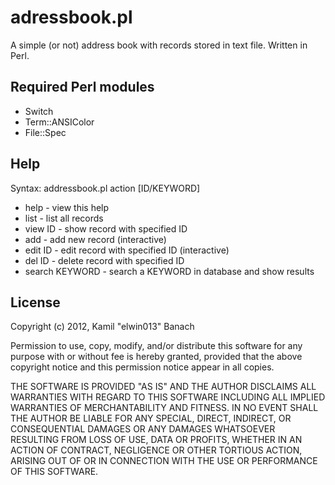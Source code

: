 adressbook.pl
=============

A simple (or not) address book with records stored in text file. Written in Perl.

Required Perl modules
---------------------
  * Switch
  * Term::ANSIColor
  * File::Spec

Help
----

Syntax: addressbook.pl action [ID/KEYWORD]

  * help - view this help
  * list - list all records
  * view ID - show record with specified ID
  * add - add new record (interactive)
  * edit ID - edit record with specified ID (interactive)
  * del ID - delete record with specified ID
  * search KEYWORD - search a KEYWORD in database and show results
  

License
-------

Copyright (c) 2012, Kamil "elwin013" Banach

Permission to use, copy, modify, and/or distribute this software for any 
purpose with or without fee is hereby granted, provided that the above 
copyright notice and this permission notice appear in all copies. 

THE SOFTWARE IS PROVIDED "AS IS" AND THE AUTHOR DISCLAIMS ALL WARRANTIES
WITH REGARD TO THIS SOFTWARE INCLUDING ALL IMPLIED WARRANTIES OF
MERCHANTABILITY AND FITNESS. IN NO EVENT SHALL THE AUTHOR BE LIABLE FOR
ANY SPECIAL, DIRECT, INDIRECT, OR CONSEQUENTIAL DAMAGES OR ANY DAMAGES
WHATSOEVER RESULTING FROM LOSS OF USE, DATA OR PROFITS, WHETHER IN AN
ACTION OF CONTRACT, NEGLIGENCE OR OTHER TORTIOUS ACTION, ARISING OUT OF
OR IN CONNECTION WITH THE USE OR PERFORMANCE OF THIS SOFTWARE.
